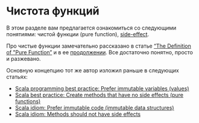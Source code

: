 ﻿Чистота функций
===============

В этом разделе вам предлагается ознакомиться со следующими понятиями:
чистой функции (pure function), [side-effect][side-effect-wiki].

Про чистые функции замечательно рассказано в статье
[“The Definition of "Pure Function”][pure-fun-def] и в ее
[продолжении][pure-fun-def-2]. Все достаточно понятно, просто и разжевано.

Основную концепцию тот же автор изложил раньше в следующих статьях:

 - [Scala programming best practice: Prefer immutable variables (values)][idiom-1]
 - [Scala best practice: Create methods that have no side effects (pure functions)][idiom-2]
 - [Scala idiom: Prefer immutable code (immutable data structures)][idiom-3]
 - [Scala idiom: Methods should not have side effects][idiom-4]

[side-effect-wiki]: https://en.wikipedia.org/wiki/Side_effect_(computer_science)
[pure-fun-def]: http://scalafp.com/book/definition-of-pure-functions.html
[pure-fun-def-2]: http://scalafp.com/book/benefits-of-pure-functions.html

[idiom-1]: http://alvinalexander.com/scala/best-practice-prefer-immutable-variables-values-in-scala
[idiom-2]: http://alvinalexander.com/scala/how-to-create-scala-methods-no-side-effects-pure-functions
[idiom-3]: http://alvinalexander.com/scala/scala-idiom-immutable-code-functional-programming-immutability
[idiom-4]: http://alvinalexander.com/scala/scala-idiom-methods-functions-no-side-effects


